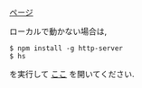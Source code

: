
[ページ](https://fraccoon.github.io/map_test/index.html?from=0&to=4)

ローカルで動かない場合は,

```
$ npm install -g http-server
$ hs
```

を実行して [ここ](http://localhost:8080/index.html) を開いてください.

